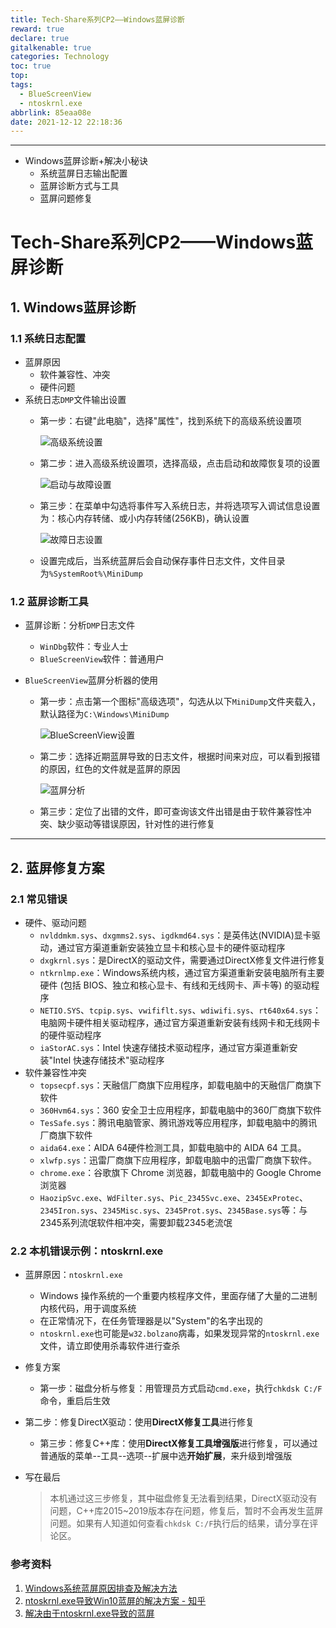 ```yaml
---
title: Tech-Share系列CP2——Windows蓝屏诊断
reward: true
declare: true
gitalkenable: true
categories: Technology
toc: true
top:
tags:
  - BlueScreenView
  - ntoskrnl.exe
abbrlink: 85eaa08e
date: 2021-12-12 22:18:36
---
```

---

* Windows蓝屏诊断+解决小秘诀
  * 系统蓝屏日志输出配置
  * 蓝屏诊断方式与工具
  * 蓝屏问题修复

<!-- more -->

# Tech-Share系列CP2——Windows蓝屏诊断

## 1. Windows蓝屏诊断

### 1.1 系统日志配置

* 蓝屏原因
  * 软件兼容性、冲突
  * 硬件问题
* 系统日志`DMP`文件输出设置
  * 第一步：右键"此电脑"，选择"属性"，找到系统下的高级系统设置项
  
    ![高级系统设置](https://gitee.com/chthollists/PicRepo/raw/master/Technology/BlueScreen/%E9%AB%98%E7%BA%A7%E7%B3%BB%E7%BB%9F%E8%AE%BE%E7%BD%AE.bmp)
  
  * 第二步：进入高级系统设置项，选择高级，点击启动和故障恢复项的设置
  
    ![启动与故障设置](https://gitee.com/chthollists/PicRepo/raw/master/Technology/BlueScreen/%E5%90%AF%E5%8A%A8%E5%92%8C%E6%95%85%E9%9A%9C%E6%81%A2%E5%A4%8D%E8%AE%BE%E7%BD%AE.bmp)
  
  * 第三步：在菜单中勾选将事件写入系统日志，并将选项写入调试信息设置为：核心内存转储、或小内存转储(256KB)，确认设置
  
    ![故障日志设置](https://gitee.com/chthollists/PicRepo/raw/master/Technology/BlueScreen/%E6%95%85%E9%9A%9C%E6%97%A5%E5%BF%97%E8%AE%BE%E7%BD%AE.bmp)
  
  * 设置完成后，当系统蓝屏后会自动保存事件日志文件，文件目录为`%SystemRoot%\MiniDump`

### 1.2 蓝屏诊断工具

* 蓝屏诊断：分析`DMP`日志文件

  * `WinDbg`软件：专业人士
  * `BlueScreenView`软件：普通用户

* `BlueScreenView`蓝屏分析器的使用

  * 第一步：点击第一个图标"高级选项"，勾选从以下`MiniDump`文件夹载入，默认路径为`C:\Windows\MiniDump`

    ![BlueScreenView设置](https://gitee.com/chthollists/PicRepo/raw/master/Technology/BlueScreen/BlueScreenView%E8%AE%BE%E7%BD%AE.bmp)

  * 第二步：选择近期蓝屏导致的日志文件，根据时间来对应，可以看到报错的原因，红色的文件就是蓝屏的原因

    ![蓝屏分析](https://gitee.com/chthollists/PicRepo/raw/master/Technology/BlueScreen/%E8%93%9D%E5%B1%8F%E5%88%86%E6%9E%90.bmp)

  * 第三步：定位了出错的文件，即可查询该文件出错是由于软件兼容性冲突、缺少驱动等错误原因，针对性的进行修复

---

## 2. 蓝屏修复方案

### 2.1 常见错误

* 硬件、驱动问题
  * `nvlddmkm.sys`、`dxgmms2.sys`、`igdkmd64.sys`：是英伟达(NVIDIA)显卡驱动，通过官方渠道重新安装独立显卡和核心显卡的硬件驱动程序
  * `dxgkrnl.sys`：是DirectX的驱动文件，需要通过DirectX修复文件进行修复
  * `ntkrnlmp.exe`：Windows系统内核，通过官方渠道重新安装电脑所有主要硬件 (包括 BIOS、独立和核心显卡、有线和无线网卡、声卡等) 的驱动程序
  * `NETIO.SYS`、`tcpip.sys`、`vwififlt.sys`、`wdiwifi.sys`、`rt640x64.sys`：电脑网卡硬件相关驱动程序，通过官方渠道重新安装有线网卡和无线网卡的硬件驱动程序
  * `iaStorAC.sys`：Intel 快速存储技术驱动程序，通过官方渠道重新安装"Intel 快速存储技术"驱动程序
* 软件兼容性冲突
  * `topsecpf.sys`：天融信厂商旗下应用程序，卸载电脑中的天融信厂商旗下软件
  * `360Hvm64.sys`：360 安全卫士应用程序，卸载电脑中的360厂商旗下软件
  * `TesSafe.sys`：腾讯电脑管家、腾讯游戏等应用程序，卸载电脑中的腾讯厂商旗下软件
  * `aida64.exe`：AIDA 64硬件检测工具，卸载电脑中的 AIDA 64 工具。
  * `xlwfp.sys`：迅雷厂商旗下应用程序，卸载电脑中的迅雷厂商旗下软件。
  * `chrome.exe`：谷歌旗下 Chrome 浏览器，卸载电脑中的 Google Chrome 浏览器
  * `HaozipSvc.exe`、`WdFilter.sys`、`Pic_2345Svc.exe`、`2345ExProtec`、`2345Iron.sys`、`2345Misc.sys`、`2345Prot.sys`、`2345Base.sys`等：与2345系列流氓软件相冲突，需要卸载2345老流氓

### 2.2 本机错误示例：ntoskrnl.exe

* 蓝屏原因：`ntoskrnl.exe`

  * Windows 操作系统的一个重要内核程序文件，里面存储了大量的二进制内核代码，用于调度系统
  * 在正常情况下，在任务管理器是以"System"的名字出现的
  * `ntoskrnl.exe`也可能是`w32.bolzano`病毒，如果发现异常的`ntoskrnl.exe`文件，请立即使用杀毒软件进行查杀

* 修复方案

  * 第一步：磁盘分析与修复：用管理员方式启动`cmd.exe`，执行`chkdsk C:/F`命令，重启后生效
* 第二步：修复DirectX驱动：使用**DirectX修复工具**进行修复
  * 第三步：修复C++库：使用**DirectX修复工具增强版**进行修复，可以通过普通版的菜单--工具--选项--扩展中选**开始扩展**，来升级到增强版

* 写在最后

  > 本机通过这三步修复，其中磁盘修复无法看到结果，DirectX驱动没有问题，C++库2015~2019版本存在问题，修复后，暂时不会再发生蓝屏问题。如果有人知道如何查看`chkdsk C:/F`执行后的结果，请分享在评论区。

### 参考资料

1. [Windows系统蓝屏原因排查及解决方法](https://new.qq.com/omn/20210205/20210205A09FML00.html)
2. [ntoskrnl.exe导致Win10蓝屏的解决方案 - 知乎 ](https://zhuanlan.zhihu.com/p/37619207)
3. [解决由于ntoskrnl.exe导致的蓝屏](https://blog.csdn.net/Dongguabai/article/details/83215762)

